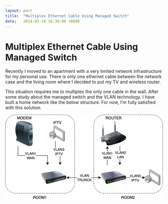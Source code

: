 ```yaml
---
layout: post
title:  "Multiplex Ethernet Cable Using Managed Switch"
date:   2024-03-18 16:30:00 +0800
---
```


# Multiplex Ethernet Cable Using Managed Switch

Recently I moved to an apartment with a very limited network infrastructure for my personal use. There is only one ethernet 
cable between the network case and the living room where I decided to put my TV and wireless router.

This situation requires me to multiplex the only one cable in the wall. After some study about the managed switch and the 
VLAN technology. I have built a home network like the below structure. For now, I'm fully satisfied with this solution.

![network-structure.drawio.png](/assets/img/in-post/2024-03-18-multiplex-ethernet-cable-using-managed-switch/network-structure.drawio.png)

